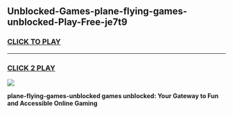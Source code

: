 
## Unblocked-Games-plane-flying-games-unblocked-Play-Free-je7t9
<h3>
<a href="https://premium76.site?title=plane-flying-games-unblocked&ref=18A1">CLICK TO PLAY</a></h3>
<hr>

<h3>
<a href="https://premium76.site?title=plane-flying-games-unblocked&ref=18A1">CLICK 2 PLAY</a>
  
</h3>

<a href="https://premium76.site?title=plane-flying-games-unblocked&ref=18A1"><img src="https://clearcache.store/games.png"></a>


**plane-flying-games-unblocked games unblocked: Your Gateway to Fun and Accessible Online Gaming**

